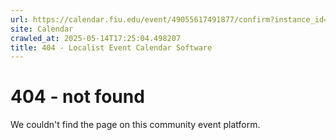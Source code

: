 ```yaml
---
url: https://calendar.fiu.edu/event/49055617491877/confirm?instance_id=49055617492902&return=https%3A%2F%2Fcalendar.fiu.edu%2F
site: Calendar
crawled_at: 2025-05-14T17:25:04.498207
title: 404 - Localist Event Calendar Software
---
```


# 404 - not found
We couldn't find the page on this community event platform.
